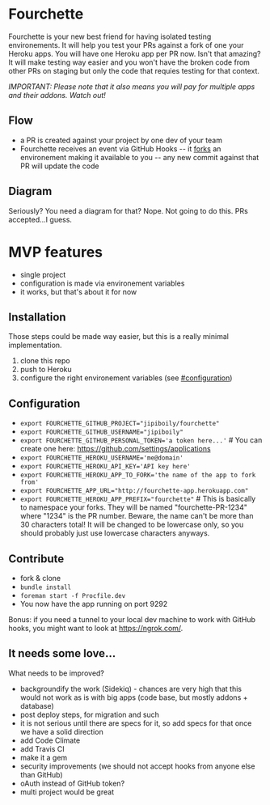 # Fourchette

Fourchette is your new best friend for having isolated testing environements. It will help you test your PRs against a fork of one your Heroku apps. You will have one Heroku app per PR now. Isn't that amazing? It will make testing way easier and you won't have the broken code from other PRs on staging but only the code that requies testing for that context.

*IMPORTANT: Please note that it also means you will pay for multiple apps and their addons. Watch out!*

## Flow

- a PR is created against your project by one dev of your team
- Fourchette receives an event via GitHub Hooks
-- it [forks](https://devcenter.heroku.com/articles/fork-app) an environement making it available to you
-- any new commit against that PR will update the code

## Diagram

Seriously? You need a diagram for that? Nope. Not going to do this. PRs accepted...I guess.

# MVP features
- single project
- configuration is made via environement variables
- it works, but that's about it for now

## Installation

Those steps could be made way easier, but this is a really minimal implementation.

1. clone this repo
2. push to Heroku
3. configure the right environement variables (see [#configuration](#configuration))

## Configuration

- `export FOURCHETTE_GITHUB_PROJECT="jipiboily/fourchette"`
- `export FOURCHETTE_GITHUB_USERNAME="jipiboily"`
- `export FOURCHETTE_GITHUB_PERSONAL_TOKEN='a token here...'` # You can create one here: https://github.com/settings/applications
- `export FOURCHETTE_HEROKU_USERNAME='me@domain'`
- `export FOURCHETTE_HEROKU_API_KEY='API key here'`
- `export FOURCHETTE_HEROKU_APP_TO_FORK='the name of the app to fork from'`
- `export FOURCHETTE_APP_URL="http://fourchette-app.herokuapp.com"`
- `export FOURCHETTE_HEROKU_APP_PREFIX="fourchette"` # This is basically to namespace your forks. They will be named "fourchette-PR-1234" where "1234" is the PR number. Beware, the name can't be more than 30 characters total! It will be changed to be lowercase only, so you should probably just use lowercase characters anyways.

## Contribute

- fork & clone
- `bundle install`
- `foreman start -f Procfile.dev`
- You now have the app running on port 9292

Bonus: if you need a tunnel to your local dev machine to work with GitHub hooks, you might want to look at https://ngrok.com/.

## It needs some love...

What needs to be improved?

- backgroundify the work (Sidekiq) - chances are very high that this would not work as is with big apps (code base, but mostly addons + database)
- post deploy steps, for migration and such
- it is not serious until there are specs for it, so add specs for that once we have a solid direction
- add Code Climate
- add Travis CI
- make it a gem
- security improvements (we should not accept hooks from anyone else than GitHub)
- oAuth instead of GitHub token?
- multi project would be great